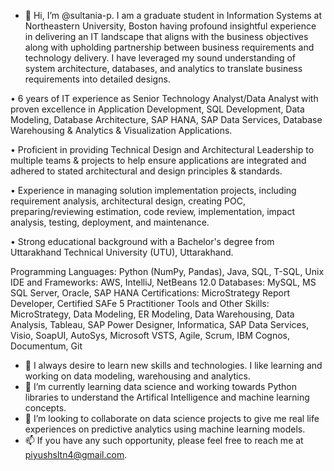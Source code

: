 - 👋 Hi, I’m @sultania-p. I am a graduate student in Information Systems at Northeastern University, Boston having profound insightful experience in delivering an IT landscape that aligns with the business objectives along with upholding partnership between business requirements and technology delivery. I have leveraged my sound understanding of system architecture, databases, and analytics to translate business requirements into detailed designs. 

• 6 years of IT experience as Senior Technology Analyst/Data Analyst with proven excellence in Application Development, SQL Development, Data Modeling, Database Architecture, SAP HANA, SAP Data Services, Database Warehousing & Analytics & Visualization Applications.

• Proficient in providing Technical Design and Architectural Leadership to multiple teams & projects to help ensure applications are integrated and adhered to stated architectural and design principles & standards.

• Experience in managing solution implementation projects, including requirement analysis, architectural design, creating POC, preparing/reviewing estimation, code review, implementation, impact analysis, testing, deployment, and maintenance.

• Strong educational background with a Bachelor's degree from Uttarakhand Technical University (UTU), Uttarakhand.

  Programming Languages: Python (NumPy, Pandas), Java, SQL, T-SQL, Unix
  IDE and Frameworks: AWS, IntelliJ, NetBeans 12.0
  Databases: MySQL, MS SQL Server, Oracle, SAP HANA
  Certifications: MicroStrategy Report Developer, Certified SAFe 5 Practitioner
  Tools and Other Skills: MicroStrategy, Data Modeling, ER Modeling, Data Warehousing, Data Analysis, Tableau, SAP Power Designer, Informatica, SAP Data Services, Visio,                           SoapUI, AutoSys, Microsoft VSTS, Agile, Scrum, IBM Cognos, Documentum, Git

- 👀 I always desire to learn new skills and technologies. I like learning and working on data modeling, warehousing and analytics.
- 🌱 I’m currently learning data science and working towards Python libraries to understand the Artifical Intelligence and machine learning concepts.
- 💞️ I’m looking to collaborate on data science projects to give me real life experiences on predictive analytics using machine learning models.
- 📫 If you have any such opportunity, please feel free to reach me at piyushsltn4@gmail.com.

<!---
sultania-p/sultania-p is a ✨ special ✨ repository because its `README.md` (this file) appears on your GitHub profile.
You can click the Preview link to take a look at your changes.
--->
